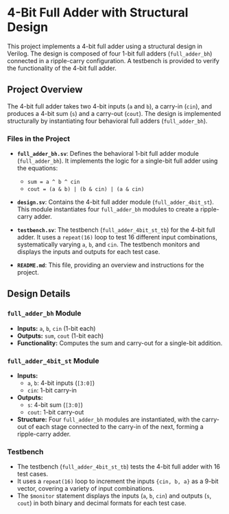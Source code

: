 # 4-Bit Full Adder with Structural Design

This project implements a 4-bit full adder using a structural design in Verilog. The design is composed of four 1-bit full adders (`full_adder_bh`) connected in a ripple-carry configuration. A testbench is provided to verify the functionality of the 4-bit full adder.

## Project Overview

The 4-bit full adder takes two 4-bit inputs (`a` and `b`), a carry-in (`cin`), and produces a 4-bit sum (`s`) and a carry-out (`cout`). The design is implemented structurally by instantiating four behavioral full adders (`full_adder_bh`).

### Files in the Project

- **`full_adder_bh.sv`**: Defines the behavioral 1-bit full adder module (`full_adder_bh`). It implements the logic for a single-bit full adder using the equations:
  - `sum = a ^ b ^ cin`
  - `cout = (a & b) | (b & cin) | (a & cin)`
  
- **`design.sv`**: Contains the 4-bit full adder module (`full_adder_4bit_st`). This module instantiates four `full_adder_bh` modules to create a ripple-carry adder.

- **`testbench.sv`**: The testbench (`full_adder_4bit_st_tb`) for the 4-bit full adder. It uses a `repeat(16)` loop to test 16 different input combinations, systematically varying `a`, `b`, and `cin`. The testbench monitors and displays the inputs and outputs for each test case.

- **`README.md`**: This file, providing an overview and instructions for the project.

## Design Details
### `full_adder_bh` Module
- **Inputs:** `a`, `b`, `cin` (1-bit each)
- **Outputs:** `sum`, `cout` (1-bit each)
- **Functionality:** Computes the sum and carry-out for a single-bit addition.

### `full_adder_4bit_st` Module
- **Inputs:**
  - `a`, `b`: 4-bit inputs (`[3:0]`)
  - `cin`: 1-bit carry-in
- **Outputs:**
  - `s`: 4-bit sum (`[3:0]`)
  - `cout`: 1-bit carry-out
- **Structure:** Four `full_adder_bh` modules are instantiated, with the carry-out of each stage connected to the carry-in of the next, forming a ripple-carry adder.

### Testbench
- The testbench (`full_adder_4bit_st_tb`) tests the 4-bit full adder with 16 test cases.
- It uses a `repeat(16)` loop to increment the inputs `{cin, b, a}` as a 9-bit vector, covering a variety of input combinations.
- The `$monitor` statement displays the inputs (`a`, `b`, `cin`) and outputs (`s`, `cout`) in both binary and decimal formats for each test case.
